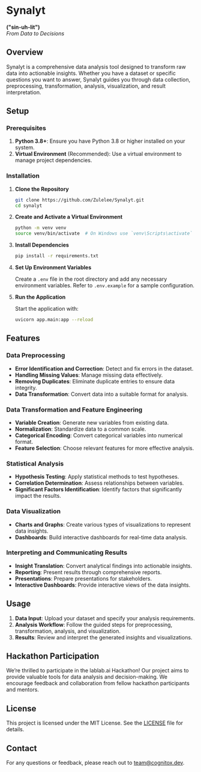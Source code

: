 # Synalyt

**("sin-uh-lit")**  
_From Data to Decisions_

## Overview

Synalyt is a comprehensive data analysis tool designed to transform raw data into actionable insights. Whether you have a dataset or specific questions you want to answer, Synalyt guides you through data collection, preprocessing, transformation, analysis, visualization, and result interpretation.

## Setup

### Prerequisites

1. **Python 3.8+**: Ensure you have Python 3.8 or higher installed on your system.
2. **Virtual Environment** (Recommended): Use a virtual environment to manage project dependencies.

### Installation

1. **Clone the Repository**

   ```sh
   git clone https://github.com/Zulelee/Synalyt.git
   cd synalyt
   ```

2. **Create and Activate a Virtual Environment**

   ```sh
   python -m venv venv
   source venv/bin/activate  # On Windows use `venv\Scripts\activate`
   ```

3. **Install Dependencies**

   ```sh
   pip install -r requirements.txt
   ```

4. **Set Up Environment Variables**

   Create a `.env` file in the root directory and add any necessary environment variables. Refer to `.env.example` for a sample configuration.

5. **Run the Application**

   Start the application with:

   ```sh
   uvicorn app.main:app --reload
   ```

## Features

### Data Preprocessing

- **Error Identification and Correction**: Detect and fix errors in the dataset.
- **Handling Missing Values**: Manage missing data effectively.
- **Removing Duplicates**: Eliminate duplicate entries to ensure data integrity.
- **Data Transformation**: Convert data into a suitable format for analysis.

### Data Transformation and Feature Engineering

- **Variable Creation**: Generate new variables from existing data.
- **Normalization**: Standardize data to a common scale.
- **Categorical Encoding**: Convert categorical variables into numerical format.
- **Feature Selection**: Choose relevant features for more effective analysis.

### Statistical Analysis

- **Hypothesis Testing**: Apply statistical methods to test hypotheses.
- **Correlation Determination**: Assess relationships between variables.
- **Significant Factors Identification**: Identify factors that significantly impact the results.

### Data Visualization

- **Charts and Graphs**: Create various types of visualizations to represent data insights.
- **Dashboards**: Build interactive dashboards for real-time data analysis.

### Interpreting and Communicating Results

- **Insight Translation**: Convert analytical findings into actionable insights.
- **Reporting**: Present results through comprehensive reports.
- **Presentations**: Prepare presentations for stakeholders.
- **Interactive Dashboards**: Provide interactive views of the data insights.

## Usage

1. **Data Input**: Upload your dataset and specify your analysis requirements.
2. **Analysis Workflow**: Follow the guided steps for preprocessing, transformation, analysis, and visualization.
3. **Results**: Review and interpret the generated insights and visualizations.

## Hackathon Participation

We’re thrilled to participate in the lablab.ai Hackathon! Our project aims to provide valuable tools for data analysis and decision-making. We encourage feedback and collaboration from fellow hackathon participants and mentors.

## License

This project is licensed under the MIT License. See the [LICENSE](LICENSE) file for details.

## Contact

For any questions or feedback, please reach out to [team@cognitox.dev](mailto:team@cognitox.dev).

